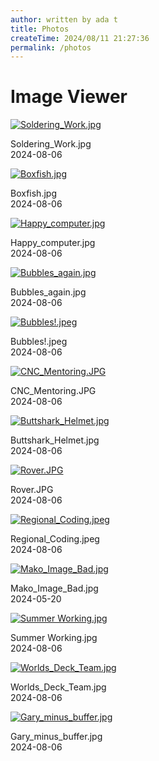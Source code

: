 ```yaml
---
author: written by ada t
title: Photos
createTime: 2024/08/11 21:27:36
permalink: /photos
---
```


# Image Viewer

<ClientOnly>
<div class="image-viewer">
    
<div class="image-item">
    <a href="/2024-08-06/Soldering_Work.jpg" target="_blank">
        <img src="/thumbnails/thumb_Soldering_Work.jpg?url" alt="Soldering_Work.jpg">
    </a>
    <p>Soldering_Work.jpg<br>2024-08-06</p>
</div>
                
<div class="image-item">
    <a href="/2024-08-06/Boxfish.jpg" target="_blank">
        <img src="/thumbnails/thumb_Boxfish.jpg?url" alt="Boxfish.jpg">
    </a>
    <p>Boxfish.jpg<br>2024-08-06</p>
</div>
                
<div class="image-item">
    <a href="/2024-08-06/Happy_computer.jpg" target="_blank">
        <img src="/thumbnails/thumb_Happy_computer.jpg?url" alt="Happy_computer.jpg">
    </a>
    <p>Happy_computer.jpg<br>2024-08-06</p>
</div>
                
<div class="image-item">
    <a href="/2024-08-06/Bubbles_again.jpg" target="_blank">
        <img src="/thumbnails/thumb_Bubbles_again.jpg?url" alt="Bubbles_again.jpg">
    </a>
    <p>Bubbles_again.jpg<br>2024-08-06</p>
</div>
                
<div class="image-item">
    <a href="/2024-08-06/Bubbles!.jpeg" target="_blank">
        <img src="/thumbnails/thumb_Bubbles!.jpeg?url" alt="Bubbles!.jpeg">
    </a>
    <p>Bubbles!.jpeg<br>2024-08-06</p>
</div>
                
<div class="image-item">
    <a href="/2024-08-06/CNC_Mentoring.JPG" target="_blank">
        <img src="/thumbnails/thumb_CNC_Mentoring.JPG?url" alt="CNC_Mentoring.JPG">
    </a>
    <p>CNC_Mentoring.JPG<br>2024-08-06</p>
</div>
                
<div class="image-item">
    <a href="/2024-08-06/Buttshark_Helmet.jpg" target="_blank">
        <img src="/thumbnails/thumb_Buttshark_Helmet.jpg?url" alt="Buttshark_Helmet.jpg">
    </a>
    <p>Buttshark_Helmet.jpg<br>2024-08-06</p>
</div>
                
<div class="image-item">
    <a href="/2024-08-06/Rover.JPG" target="_blank">
        <img src="/thumbnails/thumb_Rover.JPG?url" alt="Rover.JPG">
    </a>
    <p>Rover.JPG<br>2024-08-06</p>
</div>
                
<div class="image-item">
    <a href="/2024-08-06/Regional_Coding.jpeg" target="_blank">
        <img src="/thumbnails/thumb_Regional_Coding.jpeg?url" alt="Regional_Coding.jpeg">
    </a>
    <p>Regional_Coding.jpeg<br>2024-08-06</p>
</div>
                
<div class="image-item">
    <a href="/2024-05-20/Mako_Image_Bad.jpg" target="_blank">
        <img src="/thumbnails/thumb_Mako_Image_Bad.jpg?url" alt="Mako_Image_Bad.jpg">
    </a>
    <p>Mako_Image_Bad.jpg<br>2024-05-20</p>
</div>
                
<div class="image-item">
    <a href="/2024-08-06/Summer Working.jpg" target="_blank">
        <img src="/thumbnails/thumb_Summer Working.jpg?url" alt="Summer Working.jpg">
    </a>
    <p>Summer Working.jpg<br>2024-08-06</p>
</div>
                
<div class="image-item">
    <a href="/2024-08-06/Worlds_Deck_Team.jpg" target="_blank">
        <img src="/thumbnails/thumb_Worlds_Deck_Team.jpg?url" alt="Worlds_Deck_Team.jpg">
    </a>
    <p>Worlds_Deck_Team.jpg<br>2024-08-06</p>
</div>
                
<div class="image-item">
    <a href="/2024-08-06/Gary_minus_buffer.jpg" target="_blank">
        <img src="/thumbnails/thumb_Gary_minus_buffer.jpg?url" alt="Gary_minus_buffer.jpg">
    </a>
    <p>Gary_minus_buffer.jpg<br>2024-08-06</p>
</div>
                
</div>
</ClientOnly>
